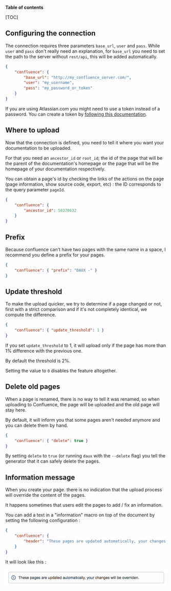 **Table of contents**

[TOC]

## Configuring the connection

The connection requires three parameters `base_url`, `user` and `pass`. While `user` and `pass` don't really need an explanation, for `base_url` you need to set the path to the server without `rest/api`, this will be added automatically.

```json
{
    "confluence": {
        "base_url": "http://my_confluence_server.com/",
        "user": "my_username",
        "pass": "my_password_or_token"
    }
}
```

If you are using Atlassian.com you might need to use a token instead of a password.
You can create a token by [following this documentation](https://support.atlassian.com/atlassian-account/docs/manage-api-tokens-for-your-atlassian-account/).

## Where to upload

Now that the connection is defined, you need to tell it where you want your documentation to be uploaded.

For that you need an `ancestor_id` or `root_id`; the id of the page that will be the parent of the documentation's homepage or the page that will be the homepage of your documentation respectively.

You can obtain a page's id by checking the links of the actions on the page (page information, show source code, export, etc) : the ID corresponds to the query parameter `pageId`.

```json
{
    "confluence": {
        "ancestor_id": 50370632
    }
}
```

## Prefix

Because confluence can't have two pages with the same name in a space, I recommend you define a prefix for your pages.

```json
{
    "confluence": { "prefix": "DAUX -" }
}
```

## Update threshold

To make the upload quicker, we try to determine if a page changed or not, first with a strict comparison and if it's not completely identical, we compute the difference.

```json
{
    "confluence": { "update_threshold": 1 }
}
```

If you set `update_threshold` to 1, it will upload only if the page has more than 1% difference with the previous one.

By default the threshold is 2%.

Setting the value to `0` disables the feature altogether.

## Delete old pages

When a page is renamed, there is no way to tell it was renamed, so when uploading to Confluence, the page will be uploaded and the old page will stay here.

By default, it will inform you that some pages aren't needed anymore and you can delete them by hand.

```json
{
    "confluence": { "delete": true }
}
```

By setting `delete` to `true` (or running `daux` with the `--delete` flag) you tell the generator that it can safely delete the pages.

## Information message

When you create your page. there is no indication that the upload process will override the content of the pages.

It happens sometimes that users edit the pages to add / fix an information.

You can add a text in a "information" macro on top of the document by setting the following configuration :

```json
{
    "confluence": {
        "header": "These pages are updated automatically, your changes will be overriden."
    }
}
```

It will look like this :

![Info macro](info_macro.png)
